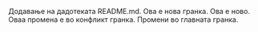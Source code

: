 Додавање на дадотеката README.md.
Ова е нова гранка.
Ова е ново.
Оваа промена е во конфликт гранка.
Промени во главната гранка.
